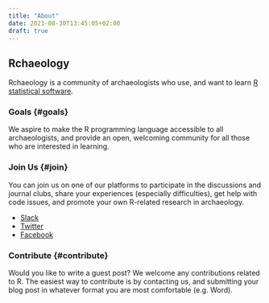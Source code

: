```yaml
---
title: "About"
date: 2021-08-30T13:45:05+02:00
draft: true
---
```


## Rchaeology

Rchaeology is a community of archaeologists who use, and want to learn [R statistical software](https://cran.r-project.org/).

### Goals {#goals}

We aspire to make the R programming language accessible to all archaeologists, and provide an open,
welcoming community for all those who are interested in learning.

### Join Us {#join}

You can join us on one of our platforms to participate in the discussions and journal 
clubs, share your experiences (especially difficulties), get help with code issues, and
promote your own R-related research in archaeology.

- [Slack](https://rchaeology.slack.com/) 
- [Twitter](https://twitter.com/Rchaeology1)
- [Facebook](https://www.facebook.com/groups/255505722163268/)

### Contribute {#contribute}

Would you like to write a guest post? We welcome any contributions related to R.
The easiest way to contribute is by contacting us, and submitting your blog post
in whatever format you are most comfortable (e.g. Word).